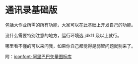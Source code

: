 # 通讯录基础版

包括大作业所需的所有功能，大家可以在此基础上开发自己的功能。

没什么需要特别注意的地方，运行环境选 jdk11 及以上就行。

哪里看不懂的可以来问我，如果你自己都觉得是弱智问题就别来了。

附：[iconfont-阿里巴巴矢量图标库](https://www.iconfont.cn/)

